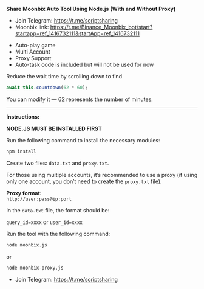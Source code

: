 **Share Moonbix Auto Tool Using Node.js (With and Without Proxy)**

* Join Telegram: https://t.me/scriptsharing
* Moonbix link: https://t.me/Binance_Moonbix_bot/start?startapp=ref_1416732111&startApp=ref_1416732111

-  Auto-play game
-  Multi Account
-  Proxy Support
-  Auto-task code is included but will not be used for now

Reduce the wait time by scrolling down to find

```js
await this.countdown(62 * 60);
```

You can modify it — 62 represents the number of minutes.

---

**Instructions:**

**NODE.JS MUST BE INSTALLED FIRST**

Run the following command to install the necessary modules:

```bash
npm install
```

Create two files: `data.txt` and `proxy.txt`.

For those using multiple accounts, it’s recommended to use a proxy 
(if using only one account, you don’t need to create the `proxy.txt` file).

**Proxy format:**  
`http://user:pass@ip:port`

In the `data.txt` file, the format should be:

`query_id=xxxx` or `user_id=xxxx`

Run the tool with the following command:

```bash
node moonbix.js
```
or  
```bash
node moonbix-proxy.js
```
* Join Telegram: https://t.me/scriptsharing
